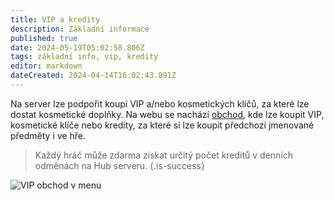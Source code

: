 ```yaml
---
title: VIP a kredity
description: Základní informace
published: true
date: 2024-05-19T05:02:58.806Z
tags: základní info, vip, kredity
editor: markdown
dateCreated: 2024-04-14T16:02:43.891Z
---
```


Na server lze podpořit koupí VIP a/nebo kosmetických klíčů, za které lze dostat kosmetické doplňky. Na webu se nachází [obchod](https://luminion.net/store), kde lze koupit VIP, kosmetické klíče nebo kredity, za které si lze koupit předchozí jmenované předměty i ve hře.

> Každý hráč může zdarma získat určitý počet kreditů v denních odměnách na Hub serveru.
{.is-success}

![VIP obchod v menu](/menu_vip_shop.png)